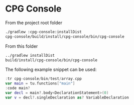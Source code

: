 # CPG Console

From the project root folder
```bash
./gradlew :cpg-console:installDist
cpg-console/build/install/cpg-console/bin/cpg-console
```

From this folder
```bash
../gradlew installDist
build/install/cpg-console/bin/cpg-console
```

The following example snippet can be used:

```kotlin
:tr cpg-console/bin/test/array.cpp
var main = tu.functions["main"]
:code main?
var decl = main?.body<DeclarationStatement>(0)
var v = decl?.singleDeclaration as? VariableDeclaration
```
